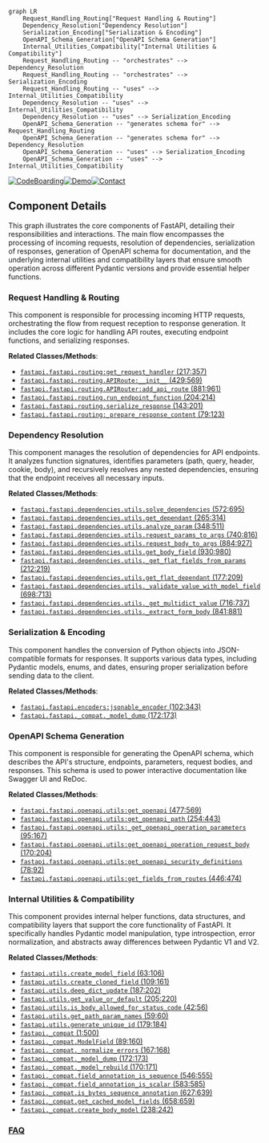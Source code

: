 ```mermaid
graph LR
    Request_Handling_Routing["Request Handling & Routing"]
    Dependency_Resolution["Dependency Resolution"]
    Serialization_Encoding["Serialization & Encoding"]
    OpenAPI_Schema_Generation["OpenAPI Schema Generation"]
    Internal_Utilities_Compatibility["Internal Utilities & Compatibility"]
    Request_Handling_Routing -- "orchestrates" --> Dependency_Resolution
    Request_Handling_Routing -- "orchestrates" --> Serialization_Encoding
    Request_Handling_Routing -- "uses" --> Internal_Utilities_Compatibility
    Dependency_Resolution -- "uses" --> Internal_Utilities_Compatibility
    Dependency_Resolution -- "uses" --> Serialization_Encoding
    OpenAPI_Schema_Generation -- "generates schema for" --> Request_Handling_Routing
    OpenAPI_Schema_Generation -- "generates schema for" --> Dependency_Resolution
    OpenAPI_Schema_Generation -- "uses" --> Serialization_Encoding
    OpenAPI_Schema_Generation -- "uses" --> Internal_Utilities_Compatibility
```
[![CodeBoarding](https://img.shields.io/badge/Generated%20by-CodeBoarding-9cf?style=flat-square)](https://github.com/CodeBoarding/GeneratedOnBoardings)[![Demo](https://img.shields.io/badge/Try%20our-Demo-blue?style=flat-square)](https://www.codeboarding.org/demo)[![Contact](https://img.shields.io/badge/Contact%20us%20-%20contact@codeboarding.org-lightgrey?style=flat-square)](mailto:contact@codeboarding.org)

## Component Details

This graph illustrates the core components of FastAPI, detailing their responsibilities and interactions. The main flow encompasses the processing of incoming requests, resolution of dependencies, serialization of responses, generation of OpenAPI schema for documentation, and the underlying internal utilities and compatibility layers that ensure smooth operation across different Pydantic versions and provide essential helper functions.

### Request Handling & Routing
This component is responsible for processing incoming HTTP requests, orchestrating the flow from request reception to response generation. It includes the core logic for handling API routes, executing endpoint functions, and serializing responses.


**Related Classes/Methods**:

- <a href="https://github.com/fastapi/fastapi/blob/master/fastapi/routing.py#L217-L357" target="_blank" rel="noopener noreferrer">`fastapi.fastapi.routing:get_request_handler` (217:357)</a>
- <a href="https://github.com/fastapi/fastapi/blob/master/fastapi/routing.py#L429-L569" target="_blank" rel="noopener noreferrer">`fastapi.fastapi.routing.APIRoute:__init__` (429:569)</a>
- <a href="https://github.com/fastapi/fastapi/blob/master/fastapi/routing.py#L881-L961" target="_blank" rel="noopener noreferrer">`fastapi.fastapi.routing.APIRouter:add_api_route` (881:961)</a>
- <a href="https://github.com/fastapi/fastapi/blob/master/fastapi/routing.py#L204-L214" target="_blank" rel="noopener noreferrer">`fastapi.fastapi.routing.run_endpoint_function` (204:214)</a>
- <a href="https://github.com/fastapi/fastapi/blob/master/fastapi/routing.py#L143-L201" target="_blank" rel="noopener noreferrer">`fastapi.fastapi.routing.serialize_response` (143:201)</a>
- <a href="https://github.com/fastapi/fastapi/blob/master/fastapi/routing.py#L79-L123" target="_blank" rel="noopener noreferrer">`fastapi.fastapi.routing:_prepare_response_content` (79:123)</a>


### Dependency Resolution
This component manages the resolution of dependencies for API endpoints. It analyzes function signatures, identifies parameters (path, query, header, cookie, body), and recursively resolves any nested dependencies, ensuring that the endpoint receives all necessary inputs.


**Related Classes/Methods**:

- <a href="https://github.com/fastapi/fastapi/blob/master/fastapi/dependencies/utils.py#L572-L695" target="_blank" rel="noopener noreferrer">`fastapi.fastapi.dependencies.utils.solve_dependencies` (572:695)</a>
- <a href="https://github.com/fastapi/fastapi/blob/master/fastapi/dependencies/utils.py#L265-L314" target="_blank" rel="noopener noreferrer">`fastapi.fastapi.dependencies.utils.get_dependant` (265:314)</a>
- <a href="https://github.com/fastapi/fastapi/blob/master/fastapi/dependencies/utils.py#L348-L511" target="_blank" rel="noopener noreferrer">`fastapi.fastapi.dependencies.utils.analyze_param` (348:511)</a>
- <a href="https://github.com/fastapi/fastapi/blob/master/fastapi/dependencies/utils.py#L740-L816" target="_blank" rel="noopener noreferrer">`fastapi.fastapi.dependencies.utils.request_params_to_args` (740:816)</a>
- <a href="https://github.com/fastapi/fastapi/blob/master/fastapi/dependencies/utils.py#L884-L927" target="_blank" rel="noopener noreferrer">`fastapi.fastapi.dependencies.utils.request_body_to_args` (884:927)</a>
- <a href="https://github.com/fastapi/fastapi/blob/master/fastapi/dependencies/utils.py#L930-L980" target="_blank" rel="noopener noreferrer">`fastapi.fastapi.dependencies.utils.get_body_field` (930:980)</a>
- <a href="https://github.com/fastapi/fastapi/blob/master/fastapi/dependencies/utils.py#L212-L219" target="_blank" rel="noopener noreferrer">`fastapi.fastapi.dependencies.utils._get_flat_fields_from_params` (212:219)</a>
- <a href="https://github.com/fastapi/fastapi/blob/master/fastapi/dependencies/utils.py#L177-L209" target="_blank" rel="noopener noreferrer">`fastapi.fastapi.dependencies.utils.get_flat_dependant` (177:209)</a>
- <a href="https://github.com/fastapi/fastapi/blob/master/fastapi/dependencies/utils.py#L698-L713" target="_blank" rel="noopener noreferrer">`fastapi.fastapi.dependencies.utils._validate_value_with_model_field` (698:713)</a>
- <a href="https://github.com/fastapi/fastapi/blob/master/fastapi/dependencies/utils.py#L716-L737" target="_blank" rel="noopener noreferrer">`fastapi.fastapi.dependencies.utils._get_multidict_value` (716:737)</a>
- <a href="https://github.com/fastapi/fastapi/blob/master/fastapi/dependencies/utils.py#L841-L881" target="_blank" rel="noopener noreferrer">`fastapi.fastapi.dependencies.utils._extract_form_body` (841:881)</a>


### Serialization & Encoding
This component handles the conversion of Python objects into JSON-compatible formats for responses. It supports various data types, including Pydantic models, enums, and dates, ensuring proper serialization before sending data to the client.


**Related Classes/Methods**:

- <a href="https://github.com/fastapi/fastapi/blob/master/fastapi/encoders.py#L102-L343" target="_blank" rel="noopener noreferrer">`fastapi.fastapi.encoders:jsonable_encoder` (102:343)</a>
- <a href="https://github.com/fastapi/fastapi/blob/master/fastapi/_compat.py#L172-L173" target="_blank" rel="noopener noreferrer">`fastapi.fastapi._compat._model_dump` (172:173)</a>


### OpenAPI Schema Generation
This component is responsible for generating the OpenAPI schema, which describes the API's structure, endpoints, parameters, request bodies, and responses. This schema is used to power interactive documentation like Swagger UI and ReDoc.


**Related Classes/Methods**:

- <a href="https://github.com/fastapi/fastapi/blob/master/fastapi/openapi/utils.py#L477-L569" target="_blank" rel="noopener noreferrer">`fastapi.fastapi.openapi.utils:get_openapi` (477:569)</a>
- <a href="https://github.com/fastapi/fastapi/blob/master/fastapi/openapi/utils.py#L254-L443" target="_blank" rel="noopener noreferrer">`fastapi.fastapi.openapi.utils:get_openapi_path` (254:443)</a>
- <a href="https://github.com/fastapi/fastapi/blob/master/fastapi/openapi/utils.py#L95-L167" target="_blank" rel="noopener noreferrer">`fastapi.fastapi.openapi.utils:_get_openapi_operation_parameters` (95:167)</a>
- <a href="https://github.com/fastapi/fastapi/blob/master/fastapi/openapi/utils.py#L170-L204" target="_blank" rel="noopener noreferrer">`fastapi.fastapi.openapi.utils:get_openapi_operation_request_body` (170:204)</a>
- <a href="https://github.com/fastapi/fastapi/blob/master/fastapi/openapi/utils.py#L78-L92" target="_blank" rel="noopener noreferrer">`fastapi.fastapi.openapi.utils:get_openapi_security_definitions` (78:92)</a>
- <a href="https://github.com/fastapi/fastapi/blob/master/fastapi/openapi/utils.py#L446-L474" target="_blank" rel="noopener noreferrer">`fastapi.fastapi.openapi.utils:get_fields_from_routes` (446:474)</a>


### Internal Utilities & Compatibility
This component provides internal helper functions, data structures, and compatibility layers that support the core functionality of FastAPI. It specifically handles Pydantic model manipulation, type introspection, error normalization, and abstracts away differences between Pydantic V1 and V2.


**Related Classes/Methods**:

- <a href="https://github.com/fastapi/fastapi/blob/master/fastapi/utils.py#L63-L106" target="_blank" rel="noopener noreferrer">`fastapi.utils.create_model_field` (63:106)</a>
- <a href="https://github.com/fastapi/fastapi/blob/master/fastapi/utils.py#L109-L161" target="_blank" rel="noopener noreferrer">`fastapi.utils.create_cloned_field` (109:161)</a>
- <a href="https://github.com/fastapi/fastapi/blob/master/fastapi/utils.py#L187-L202" target="_blank" rel="noopener noreferrer">`fastapi.utils.deep_dict_update` (187:202)</a>
- <a href="https://github.com/fastapi/fastapi/blob/master/fastapi/utils.py#L205-L220" target="_blank" rel="noopener noreferrer">`fastapi.utils.get_value_or_default` (205:220)</a>
- <a href="https://github.com/fastapi/fastapi/blob/master/fastapi/utils.py#L42-L56" target="_blank" rel="noopener noreferrer">`fastapi.utils.is_body_allowed_for_status_code` (42:56)</a>
- <a href="https://github.com/fastapi/fastapi/blob/master/fastapi/utils.py#L59-L60" target="_blank" rel="noopener noreferrer">`fastapi.utils.get_path_param_names` (59:60)</a>
- <a href="https://github.com/fastapi/fastapi/blob/master/fastapi/utils.py#L179-L184" target="_blank" rel="noopener noreferrer">`fastapi.utils.generate_unique_id` (179:184)</a>
- <a href="https://github.com/fastapi/fastapi/blob/master/fastapi/_compat.py#L1-L500" target="_blank" rel="noopener noreferrer">`fastapi._compat` (1:500)</a>
- <a href="https://github.com/fastapi/fastapi/blob/master/fastapi/_compat.py#L89-L160" target="_blank" rel="noopener noreferrer">`fastapi._compat.ModelField` (89:160)</a>
- <a href="https://github.com/fastapi/fastapi/blob/master/fastapi/_compat.py#L167-L168" target="_blank" rel="noopener noreferrer">`fastapi._compat._normalize_errors` (167:168)</a>
- <a href="https://github.com/fastapi/fastapi/blob/master/fastapi/_compat.py#L172-L173" target="_blank" rel="noopener noreferrer">`fastapi._compat._model_dump` (172:173)</a>
- <a href="https://github.com/fastapi/fastapi/blob/master/fastapi/_compat.py#L170-L171" target="_blank" rel="noopener noreferrer">`fastapi._compat._model_rebuild` (170:171)</a>
- <a href="https://github.com/fastapi/fastapi/blob/master/fastapi/_compat.py#L546-L555" target="_blank" rel="noopener noreferrer">`fastapi._compat.field_annotation_is_sequence` (546:555)</a>
- <a href="https://github.com/fastapi/fastapi/blob/master/fastapi/_compat.py#L583-L585" target="_blank" rel="noopener noreferrer">`fastapi._compat.field_annotation_is_scalar` (583:585)</a>
- <a href="https://github.com/fastapi/fastapi/blob/master/fastapi/_compat.py#L627-L639" target="_blank" rel="noopener noreferrer">`fastapi._compat.is_bytes_sequence_annotation` (627:639)</a>
- <a href="https://github.com/fastapi/fastapi/blob/master/fastapi/_compat.py#L658-L659" target="_blank" rel="noopener noreferrer">`fastapi._compat.get_cached_model_fields` (658:659)</a>
- <a href="https://github.com/fastapi/fastapi/blob/master/fastapi/_compat.py#L238-L242" target="_blank" rel="noopener noreferrer">`fastapi._compat.create_body_model` (238:242)</a>




### [FAQ](https://github.com/CodeBoarding/GeneratedOnBoardings/tree/main?tab=readme-ov-file#faq)